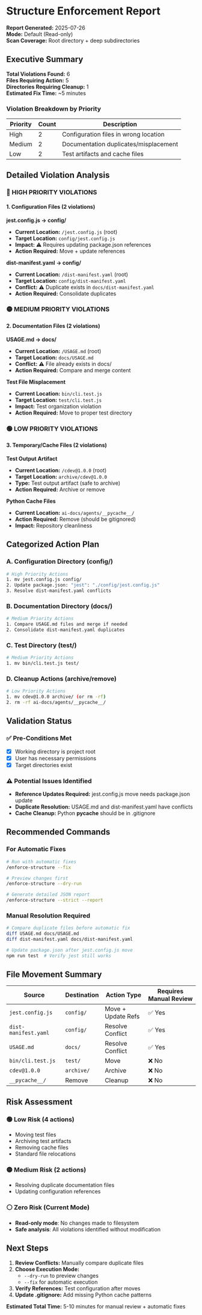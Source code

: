 # Structure Enforcement Report

**Report Generated:** 2025-07-26  
**Mode:** Default (Read-only)  
**Scan Coverage:** Root directory + deep subdirectories

## Executive Summary

**Total Violations Found:** 6  
**Files Requiring Action:** 5  
**Directories Requiring Cleanup:** 1  
**Estimated Fix Time:** ~5 minutes

### Violation Breakdown by Priority

| Priority | Count | Description                           |
| -------- | ----- | ------------------------------------- |
| High     | 2     | Configuration files in wrong location |
| Medium   | 2     | Documentation duplicates/misplacement |
| Low      | 2     | Test artifacts and cache files        |

## Detailed Violation Analysis

### 🔴 HIGH PRIORITY VIOLATIONS

#### 1. Configuration Files (2 violations)

**jest.config.js → config/**

- **Current Location:** `/jest.config.js` (root)
- **Target Location:** `config/jest.config.js`
- **Impact:** ⚠️ Requires updating package.json references
- **Action Required:** Move + update references

**dist-manifest.yaml → config/**

- **Current Location:** `/dist-manifest.yaml` (root)
- **Target Location:** `config/dist-manifest.yaml`
- **Conflict:** ⚠️ Duplicate exists in `docs/dist-manifest.yaml`
- **Action Required:** Consolidate duplicates

### 🟡 MEDIUM PRIORITY VIOLATIONS

#### 2. Documentation Files (2 violations)

**USAGE.md → docs/**

- **Current Location:** `/USAGE.md` (root)
- **Target Location:** `docs/USAGE.md`
- **Conflict:** ⚠️ File already exists in docs/
- **Action Required:** Compare and merge content

**Test File Misplacement**

- **Current Location:** `bin/cli.test.js`
- **Target Location:** `test/cli.test.js`
- **Impact:** Test organization violation
- **Action Required:** Move to proper test directory

### 🟢 LOW PRIORITY VIOLATIONS

#### 3. Temporary/Cache Files (2 violations)

**Test Output Artifact**

- **Current Location:** `/cdev@1.0.0` (root)
- **Target Location:** `archive/cdev@1.0.0`
- **Type:** Test output artifact (safe to archive)
- **Action Required:** Archive or remove

**Python Cache Files**

- **Current Location:** `ai-docs/agents/__pycache__/`
- **Action Required:** Remove (should be gitignored)
- **Impact:** Repository cleanliness

## Categorized Action Plan

### A. Configuration Directory (config/)

```bash
# High Priority Actions
1. mv jest.config.js config/
2. Update package.json: "jest": "./config/jest.config.js"
3. Resolve dist-manifest.yaml conflicts
```

### B. Documentation Directory (docs/)

```bash
# Medium Priority Actions
1. Compare USAGE.md files and merge if needed
2. Consolidate dist-manifest.yaml duplicates
```

### C. Test Directory (test/)

```bash
# Medium Priority Actions
1. mv bin/cli.test.js test/
```

### D. Cleanup Actions (archive/remove)

```bash
# Low Priority Actions
1. mv cdev@1.0.0 archive/ (or rm -rf)
2. rm -rf ai-docs/agents/__pycache__/
```

## Validation Status

### ✅ Pre-Conditions Met

- [x] Working directory is project root
- [x] User has necessary permissions
- [x] Target directories exist

### ⚠️ Potential Issues Identified

- **Reference Updates Required:** jest.config.js move needs package.json update
- **Duplicate Resolution:** USAGE.md and dist-manifest.yaml have conflicts
- **Cache Cleanup:** Python **pycache** should be in .gitignore

## Recommended Commands

### For Automatic Fixes

```bash
# Run with automatic fixes
/enforce-structure --fix

# Preview changes first
/enforce-structure --dry-run

# Generate detailed JSON report
/enforce-structure --strict --report
```

### Manual Resolution Required

```bash
# Compare duplicate files before automatic fix
diff USAGE.md docs/USAGE.md
diff dist-manifest.yaml docs/dist-manifest.yaml

# Update package.json after jest.config.js move
npm run test  # Verify jest still works
```

## File Movement Summary

| Source               | Destination | Action Type        | Requires Manual Review |
| -------------------- | ----------- | ------------------ | ---------------------- |
| `jest.config.js`     | `config/`   | Move + Update Refs | ✅ Yes                 |
| `dist-manifest.yaml` | `config/`   | Resolve Conflict   | ✅ Yes                 |
| `USAGE.md`           | `docs/`     | Resolve Conflict   | ✅ Yes                 |
| `bin/cli.test.js`    | `test/`     | Move               | ❌ No                  |
| `cdev@1.0.0`         | `archive/`  | Archive            | ❌ No                  |
| `__pycache__/`       | Remove      | Cleanup            | ❌ No                  |

## Risk Assessment

### 🟢 Low Risk (4 actions)

- Moving test files
- Archiving test artifacts
- Removing cache files
- Standard file relocations

### 🟡 Medium Risk (2 actions)

- Resolving duplicate documentation files
- Updating configuration references

### ⚪ Zero Risk (Current Mode)

- **Read-only mode**: No changes made to filesystem
- **Safe analysis**: All violations identified without modification

## Next Steps

1. **Review Conflicts:** Manually compare duplicate files
2. **Choose Execution Mode:**
   - `--dry-run` to preview changes
   - `--fix` for automatic execution
3. **Verify References:** Test configuration after moves
4. **Update .gitignore:** Add missing Python cache patterns

**Estimated Total Time:** 5-10 minutes for manual review + automatic fixes
